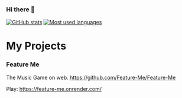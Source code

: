 ### Hi there 👋

[![GitHub stats](https://github-readme-stats.vercel.app/api?username=Mkskdesu
)](https://github.com/anuraghazra/github-readme-stats)
[![Most used languages](https://github-readme-stats.vercel.app/api/top-langs?username=Mkskdesu&show_icons=true&locale=en&layout=compact)](https://github.com/anuraghazra/github-readme-stats)

# My Projects
### Feature Me
The Music Game on web.
https://github.com/Feature-Me/Feature-Me

Play: https://feature-me.onrender.com/
